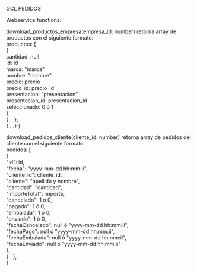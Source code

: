 GCL PEDIDOS

Webservice functions:
<p>
download_productos_empresa(empresa_id: number) retorna array de productos con el siguiente formato:<br>
productos: [<br/>
  {<br/>
  cantidad: null<br/>
  id: id<br/>
  marca: "marca"<br/>
  nombre: "nombre"<br/>
  precio: precio<br/>
  precio_id: precio_id<br/>
  presentacion: "presentacion"<br/>
  presentacion_id: presentacion_id<br/>
  seleccionado: 0 ó 1<br/>
  },<br/>
  {....},<br/>
  {....}
]
</p>
<p>
download_pedidos_cliente(cliente_id: number) retorna array de pedidos del cliente con el siguiente formato:<br>
pedidos: [<br>
	{<br>
		"id": id,<br>
		"fecha": "yyyy-mm-dd hh:mm:ii",<br>
		"cliente_id": cliente_id,<br>
		"cliente": "apellido y nombre",<br>
		"cantidad": "cantidad",<br>
		"importeTotal": importe,<br>
		"cancelado": 1 ó 0,<br>
		"pagado": 1 ó 0,<br>
		"embalada": 1 ó 0,<br>
		"enviado": 1 ó 0,<br>
		"fechaCancelado": null ó "yyyy-mm-dd hh:mm:ii",<br>
		"fechaPago": null ó "yyyy-mm-dd hh:mm:ii",<br>
		"fechaEmbalada": null ó "yyyy-mm-dd hh:mm:ii",<br>
		"fechaEnviado": null ó "yyyy-mm-dd hh:mm:ii"<br>
	},<br>
	{...},<br>
]<br>
</p>
